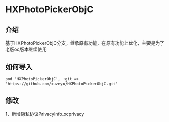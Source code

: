 
# HXPhotoPickerObjC

## 介绍
基于HXPhotoPickerObjC分支，继承原有功能，在原有功能上优化，主要是为了老版oc版本继续使用

## 如何导入
```
pod 'HXPhotoPickerObjC', :git => 'https://github.com/xuzeyu/HXPhotoPickerObjC.git'
```

## 修改
1、新增隐私协议PrivacyInfo.xcprivacy

